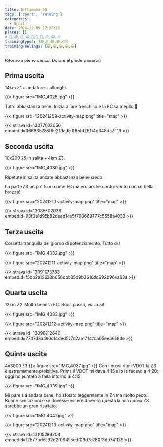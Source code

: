 ```yaml
---
title: Settimana 50
tags: ['sport', 'running']
categories:
  - Sport
date: 2024-12-09 17:37:18
places: []
# 🔴,🟢,🟡,😀,🙁,🫤,🙂,😐,😭,☠️
trainingTypes: [🟢,🔴,🟢,🟢,🟡]
trainingFeelings: [😀,😀,😀,😀,😀]
---
```

Ritorno a pieno carico! Dolore al piede passato!
<!--more-->

## Prima uscita
14km Z1 + andature + allunghi.

{{< figure src="IMG_4025.jpg" >}}

Tutto abbastanza bene. Inizia a fare freschino e la FC va meglio 😬

{{< figure src="20241209-activity-map.png" title="map" >}}

{{< strava id=13077003056 embedId=366835788f6e219ad50f85fd26174e348da7ff19 >}}

## Seconda uscita
10x200 Z5 in salita + 4km Z3.

{{< figure src="IMG_4030.jpg" >}}

Ripetute in salita andate abbastanza bene credo. 

La parte Z3 un po' fuori come FC ma ero anche contro vento con un bella brezza!

{{< figure src="20241210-activity-map.png" title="map" >}}

{{< strava id=13085802036 embedId=93f0a1d95b82dead14e5f790669477c5558a4033 >}}

## Terza uscita
Corsetta tranquilla del giorno di potenziamento. Tutto ok!

{{< figure src="IMG_4032.jpg" >}}

{{< figure src="20241211-activity-map.png" title="map" >}}

{{< strava id=13091073783 embedId=f5db2a13628b656dbb85d9b3610dd692b964a63a >}}

## Quarta uscita
12km Z2. Molto bene la FC. Buon passo, via così!

{{< figure src="IMG_4033.jpg" >}}

{{< figure src="20241212-activity-map.png" title="map" >}}

{{< strava id=13098212640 embedId=7747d3a466c14ded527c2ae17142ca05eea6683e >}}

## Quinta uscita
4x3000 Z3
{{< figure src="IMG_4037.jpg" >}}
Con i nuovi ritmi VDOT la Z3 è estremamente proibitiva. Prima il VDOT mi dava 4:15 e io la facevo a 4:20; oggi ho puntato a farla intorno ai 4:15.

{{< figure src="IMG_4039.jpg" >}}

Mi pare sia andata bene, ho sforato leggermente in Z4 ma molto poco. Buone sensazioni e se dovesse essere davvero questa la mia nuova Z3 sarebbe un gran risultato.

{{< figure src="IMG_4041.jpg" >}}

{{< figure src="20241213-activity-map.png" title="map" >}}

{{< strava id=13105289204 embedId=f2577bdc992d2f09495cdf09d7e280f3db741129 >}}